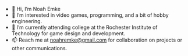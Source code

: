 - 👋 Hi, I’m Noah Emke
- 👀 I’m interested in video games, programming, and a bit of hobby engineering.
- 🌱 I’m currently attending college at the Rochester Institute of Technology for game design and development.
- 📫 Reach me at noahremke@gmail.com for collaboration on projects or other communications.

<!---
MTFT-Games/MTFT-Games is a ✨ special ✨ repository because its `README.md` (this file) appears on your GitHub profile.
You can click the Preview link to take a look at your changes.
--->
